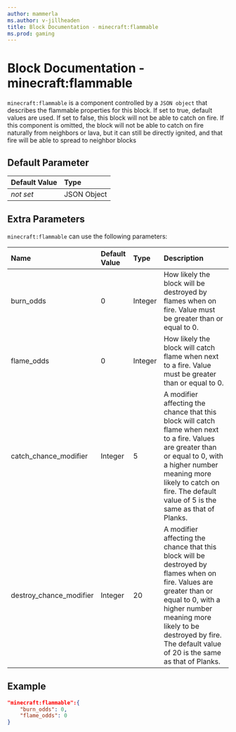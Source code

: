 ```yaml
---
author: mammerla
ms.author: v-jillheaden
title: Block Documentation - minecraft:flammable
ms.prod: gaming
---
```


# Block Documentation - minecraft:flammable

`minecraft:flammable` is a component controlled by a `JSON object` that describes the flammable properties for this block. If set to true, default values are used. If set to false, this block will not be able to catch on fire. If this component is omitted, the block will not be able to catch on fire naturally from neighbors or lava, but it can still be directly ignited, and that fire will be able to spread to neighbor blocks

## Default Parameter

|Default Value|Type |
|:----|:----|
|*not set*| JSON Object|

## Extra Parameters

`minecraft:flammable` can use the following parameters:

|Name |Default Value  |Type  |Description  |
|:----------|:----------|:----------|:----------|
|burn_odds| 0| Integer| How likely the block will be destroyed by flames when on fire. Value must be greater than or equal to 0.|
|flame_odds| 0| Integer| How likely the block will catch flame when next to a fire. Value must be greater than or equal to 0.|
|catch_chance_modifier| Integer| 5| A modifier affecting the chance that this block will catch flame when next to a fire. Values are greater than or equal to 0, with a higher number meaning more likely to catch on fire. The default value of 5 is the same as that of Planks. |
|destroy_chance_modifier| Integer| 20| A modifier affecting the chance that this block will be destroyed by flames when on fire. Values are greater than or equal to 0, with a higher number meaning more likely to be destroyed by fire. The default value of 20 is the same as that of Planks. |

## Example

```json
"minecraft:flammable":{
    "burn_odds": 0,
    "flame_odds": 0
}
```
